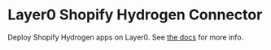 # Layer0 Shopify Hydrogen Connector

Deploy Shopify Hydrogen apps on Layer0. See [the docs](https://docs.layer0.co/guides/shopify_hydrogen) for more info.
